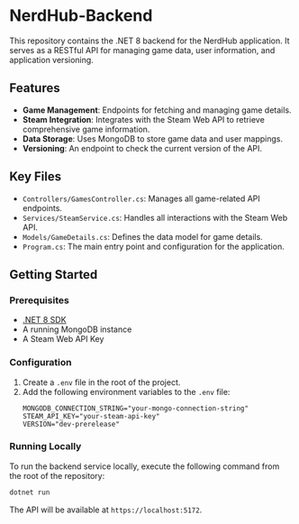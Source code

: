 # NerdHub-Backend

This repository contains the .NET 8 backend for the NerdHub application. It serves as a RESTful API for managing game data, user information, and application versioning.

## Features

- **Game Management**: Endpoints for fetching and managing game details.
- **Steam Integration**: Integrates with the Steam Web API to retrieve comprehensive game information.
- **Data Storage**: Uses MongoDB to store game data and user mappings.
- **Versioning**: An endpoint to check the current version of the API.

## Key Files

- `Controllers/GamesController.cs`: Manages all game-related API endpoints.
- `Services/SteamService.cs`: Handles all interactions with the Steam Web API.
- `Models/GameDetails.cs`: Defines the data model for game details.
- `Program.cs`: The main entry point and configuration for the application.

## Getting Started

### Prerequisites

- [.NET 8 SDK](https://dotnet.microsoft.com/download/dotnet/8.0)
- A running MongoDB instance
- A Steam Web API Key

### Configuration

1.  Create a `.env` file in the root of the project.
2.  Add the following environment variables to the `.env` file:
    ```
    MONGODB_CONNECTION_STRING="your-mongo-connection-string"
    STEAM_API_KEY="your-steam-api-key"
    VERSION="dev-prerelease"
    ```

### Running Locally

To run the backend service locally, execute the following command from the root of the repository:

```sh
dotnet run
```

The API will be available at `https://localhost:5172`.